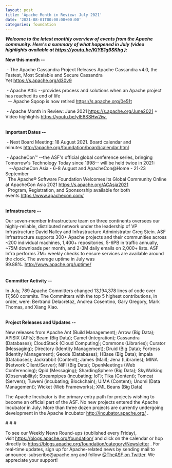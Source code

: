 ```yaml
---
layout: post
title: 'Apache Month in Review: July 2021'
date: '2021-08-01T00:00:00+00:00'
categories: foundation
---
```

<p><i><span style="font-weight: 700;">Welcome to the latest monthly overview of events from the Apache community. Here's a summary of what happened in July (</span></i><i><b>video highlights available at <a href="https://youtu.be/KIYB1g6SKhg" target="_blank">https://youtu.be/KIYB1g6SKhg</a>&nbsp;)</b></i><i><span style="font-weight: 700;">:</span></i></p><p><span style="font-weight: 700;">New this month --</span></p><p><span class="il">&nbsp;-&nbsp;</span>The Apache Cassandra Project Releases Apache Cassandra v4.0, the Fastest, Most Scalable and Secure Cassandra Yet&nbsp;<a href="https://s.apache.org/d30v9" target="_blank">https://s.apache.org/d30v9</a></p><p>&nbsp;- Apache Attic --provides process and solutions when an Apache project has reached its end of life<br>&nbsp; -- Apache Sqoop is now retired <a href="https://s.apache.org/0e51t" target="_blank">https://s.apache.org/0e51t</a></p><p><span class="il">&nbsp;-</span>&nbsp;Apache Month in Review: June 2021&nbsp;<a href="https://s.apache.org/June2021" target="_blank" style="background-color: rgb(255, 255, 255);">https://s.apache.org/June2021</a> + Video highlights&nbsp;<a href="https://youtu.be/yIE8SSHw2iw" target="_blank" style="background-color: rgb(255, 255, 255);">https://youtu.be/yIE8SSHw2iw&nbsp;</a><br></p><p><br><span style="font-weight: 700;">Important Dates --</span></p><p>&nbsp;- Next Board Meeting: 18 August 2021. Board calendar and minutes&nbsp;<a href="http://apache.org/foundation/board/calendar.html" target="_blank">http://apache.org/foundation/board/calendar.html</a></p><p>&nbsp;- ApacheCon™ --the ASF's official global conference series, bringing Tomorrow's Technology Today since 1998-- will be held twice in 2021:<br>&nbsp; &nbsp;--ApacheCon Asia - 6-8 August&nbsp;and ApacheCon@Home - 21-23 September<br>&nbsp; The Apache® Software Foundation Welcomes its Global Community Online at ApacheCon Asia 2021&nbsp;<a href="https://s.apache.org/ACAsia2021" target="_blank">https://s.apache.org/ACAsia2021</a><br>&nbsp; Program, Registration, and Sponsorship available for both events&nbsp;<a href="https://www.apachecon.com/" target="_blank">https://www.apachecon.com/</a><a href="https://www.apachecon.com/" target="_blank" style="background-color: rgb(255, 255, 255);"></a></p><p><br><span style="font-weight: 700;">Infrastructure --</span></p><div>Our seven-member Infrastructure team on three continents oversees our highly-reliable, distributed network under the leadership of VP Infrastructure David Nalley and Infrastructure Administrator Greg Stein. ASF Infrastructure supports 300+ Apache projects and their communities across ~200 individual machines, 1,400+ repositories, 5-6PB in traffic annually, ~75M downloads per month, and 2-3M daily emails on 2,000+ lists. ASF Infra performs 7M+ weekly checks to ensure services are available around the clock. The average uptime in July was 99.88%.&nbsp;<a href="http://www.apache.org/uptime/" target="_blank">http://www.apache.org/uptime/</a><a href="http://www.apache.org/uptime/" target="_blank"></a></div><div><br><br><span style="font-weight: 700;">Committer Activity --</span></div><p>In July, 789 Apache Committers changed 13,194,378 lines of code over 17,560 commits. The Committers with the top 5 highest contributions, in order, were: Bertrand Delacrétaz, Andrea Cosentino, Gary Gregory, Mark Thomas, and Xiang Xiao.&nbsp;&nbsp;<br><br></p><p><span style="font-weight: 700;">Project Releases and Updates --</span></p><p>New releases from Apache Ant (Build Management); Arrow (Big Data); APISIX (APIs); Beam (Big Data); Camel (Integration); Cassandra (Databases); CloudStack (Cloud Computing); Commons (Libraries); Curator (Messaging); Directory (Identity Management); Druid (Big Data); Fortress (Identity Management); Geode (Databases); HBase (Big Data); Impala (Databases); Jackrabbit (Content); James (Mail); Jena (Libraries); MINA (Network Client/Server); NiFi (Big Data); OpenMeetings (Web Conferencing); Qpid (Messaging); ShardingSphere (Big Data); SkyWalking (Observability); Streampipes (incubating; IoT); Tika (Content); Tomcat (Servers); Tuweni (incubating; Blockchain); UIMA (Content); Unomi (Data Management); Wicket (Web Frameworks); XML Beans (Big Data)</p><p></p><p></p><p></p><p></p><p>The Apache Incubator is the primary entry path for projects wishing to become an official part of the ASF. No new projects entered the Apache Incubator in July. More than three dozen projects are currently undergoing development in the Apache Incubator&nbsp;<a href="http://incubator.apache.org/" target="_blank">http://incubator.apache.org/</a>&nbsp;.</p><p><span style="font-size: 11pt; font-family: Arial; background-color: transparent; font-variant-numeric: normal; font-variant-east-asian: normal; vertical-align: baseline; white-space: pre-wrap;"></span></p><p># # #</p><p>To see our Weekly News Round-ups (published every Friday), visit&nbsp;<a href="https://blogs.apache.org/foundation/" target="_blank">https://blogs.apache.org/foundation/</a>&nbsp;and click on the calendar or hop directly to&nbsp;<a href="https://blogs.apache.org/foundation/category/Newsletter" target="_blank">https://blogs.apache.org/foundation/category/Newsletter</a>&nbsp;. For real-time updates, sign up for Apache-related news by sending mail to announce-subscribe@apache.org and follow&nbsp;<a href="https://twitter.com/theasf" target="_blank">@TheASF on Twitter</a>. We appreciate your support!</p>

